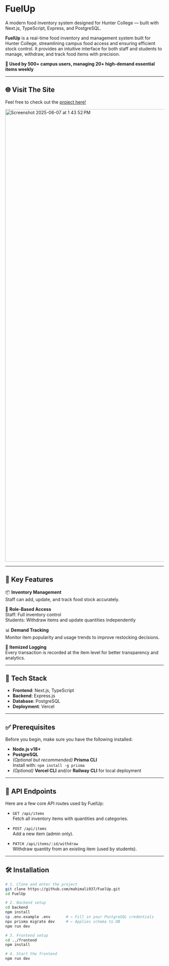 # FuelUp

A modern food inventory system designed for Hunter College — built with Next.js, TypeScript, Express, and PostgreSQL.

**FuelUp** is a real-time food inventory and management system built for Hunter College, streamlining campus food access and ensuring efficient stock control. It provides an intuitive interface for both staff and students to manage, withdraw, and track food items with precision.

**🚀 Used by 500+ campus users, managing 20+ high-demand essential items weekly**

---

## 🌐 Visit The Site

Feel free to check out the [project here!](https://fuelup.vercel.app/)

<img width="1433" alt="Screenshot 2025-06-07 at 1 43 52 PM" src="https://github.com/user-attachments/assets/7486d1fe-8849-4f0b-aa8f-f705461b9d7d" />

---

## 🔑 Key Features

📦 **Inventory Management**  
Staff can add, update, and track food stock accurately.

🔐 **Role-Based Access**  
Staff: Full inventory control  
Students: Withdraw items and update quantities independently

📊 **Demand Tracking**  
Monitor item popularity and usage trends to improve restocking decisions.

🧾 **Itemized Logging**  
Every transaction is recorded at the item level for better transparency and analytics.

---

## 📁 Tech Stack

- **Frontend**: Next.js, TypeScript
- **Backend**: Express.js
- **Database**: PostgreSQL
- **Deployment**: Vercel

---

## ✅ Prerequisites

Before you begin, make sure you have the following installed:

- **Node.js v18+**
- **PostgreSQL**
- _(Optional but recommended)_ **Prisma CLI**  
  Install with: `npm install -g prisma`
- _(Optional)_ **Vercel CLI** and/or **Railway CLI** for local deployment

---

## 🔌 API Endpoints

Here are a few core API routes used by FuelUp:

- `GET /api/items`  
  Fetch all inventory items with quantities and categories.

- `POST /api/items`  
  Add a new item (admin only).

- `PATCH /api/items/:id/withdraw`  
  Withdraw quantity from an existing item (used by students).

---

## 🛠️ Installation

```bash
# 1. Clone and enter the project
git clone https://github.com/mahimali937/FuelUp.git
cd FuelUp

# 2. Backend setup
cd backend
npm install
cp .env.example .env       # ← Fill in your PostgreSQL credentials
npx prisma migrate dev     # ← Applies schema to DB
npm run dev

# 3. Frontend setup
cd ../frontend
npm install

# 4. Start the frontend
npm run dev
```
